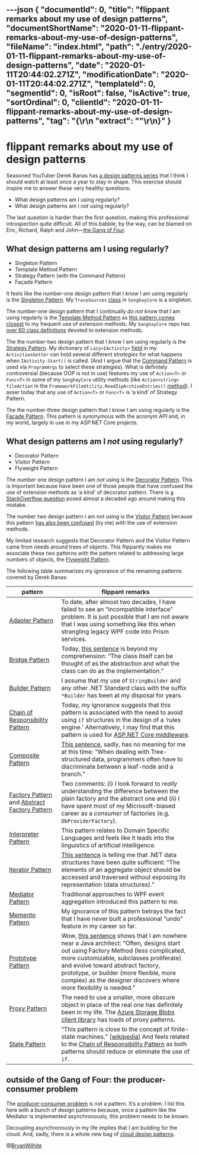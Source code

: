 ---json
{
  "documentId": 0,
  "title": "flippant remarks about my use of design patterns",
  "documentShortName": "2020-01-11-flippant-remarks-about-my-use-of-design-patterns",
  "fileName": "index.html",
  "path": "./entry/2020-01-11-flippant-remarks-about-my-use-of-design-patterns",
  "date": "2020-01-11T20:44:02.271Z",
  "modificationDate": "2020-01-11T20:44:02.271Z",
  "templateId": 0,
  "segmentId": 0,
  "isRoot": false,
  "isActive": true,
  "sortOrdinal": 0,
  "clientId": "2020-01-11-flippant-remarks-about-my-use-of-design-patterns",
  "tag": "{\r\n  \"extract\": \"\"\r\n}"
}
---

# flippant remarks about my use of design patterns

Seasoned YouTuber Derek Banas has [a design patterns series](https://www.youtube.com/playlist?list=PLF206E906175C7E07) that I think I should watch at least once a year to stay in shape. This exercise should inspire me to answer these very healthy questions:

- What design patterns am I using regularly?
- What design patterns am I _not_ using regularly?

The last question is harder than the first question, making this professional introspection quite difficult. All of this babble, by the way, can be blamed on Eric, Richard, Ralph and John—[the Gang of Four](https://en.wikipedia.org/wiki/Design_Patterns).

## What design patterns am I using regularly?

- Singleton Pattern
- Template Method Pattern
- Strategy Pattern (with the Command Pattern)
- Façade Pattern

It feels like the number-one design pattern that I _know_ I am using regularly is the [Singleton Pattern](https://www.youtube.com/watch?v=NZaXM67fxbs&list=PLF206E906175C7E07&index=8&t=0s). My `TraceSources` [class](https://github.com/BryanWilhite/SonghayCore/blob/master/SonghayCore/Diagnostics/TraceSources.cs) in `SonghayCore` is a singleton.

The number-one design pattern that I continually _do not know_ that I am using regularly is the [Template Method Pattern](https://www.youtube.com/watch?v=aR1B8MlwbRI&list=PLF206E906175C7E07&index=17&t=0s) as [this pattern comes closest](https://stackoverflow.com/a/6936197/22944) to my frequent use of extension methods. My `SonghayCore` repo has [over 60 class definitions](https://github.com/BryanWilhite/SonghayCore/tree/master/SonghayCore/Extensions) devoted to extension methods.

The the number-two design pattern that I _know_ I am using regularly is the [Strategy Pattern](https://www.youtube.com/watch?v=-NCgRD9-C6o&list=PLF206E906175C7E07&index=4&t=0s). My dictionary of `Lazy<IActivity>` [field](https://github.com/BryanWilhite/SonghayCore/blob/master/SonghayCore/Models/ActivitiesGetter.cs#L74) in my `ActivitiesGetter` can hold several different _strategies_ for what happens when `IActivity.Start()` is called. (And I argue that the [Command Pattern](https://www.youtube.com/watch?v=7Pj5kAhVBlg&list=PLF206E906175C7E07&index=13&t=0s) is used via `ProgramArgs` to select these strategies). What is definitely controversial (because OOP is not in use) features my use of `Action<T>` or `Func<T>` in some of my `SonghayCore` utility methods (like `Action<string> fileAction` in the `FrameworkFileUtility.ReadZipArchiveEntries()` [method](https://github.com/BryanWilhite/SonghayCore/blob/master/SonghayCore/FrameworkFileUtility.Compression.cs#L25)). I asser today that any use of `Action<T>` or `Func<T>` is ‘a kind’ of Strategy Pattern.

The the number-three design pattern that I _know_ I am using regularly is the [Façade Pattern](https://www.youtube.com/watch?v=B1Y8fcYrz5o&list=PLF206E906175C7E07&index=15&t=0s). This pattern is synonymous with the acronym _API_ and, in my world, largely in use in my ASP.NET Core projects.

## What design patterns am I _not_ using regularly?

- Decorator Pattern
- Visitor Pattern
- Flyweight Pattern

The number one design pattern I am _not_ using is the [Decorator Pattern](https://www.youtube.com/watch?v=j40kRwSm4VE&list=PLF206E906175C7E07&index=12&t=0s). This is important because have been one of those people that have confused the use of extension methods as ‘a kind’ of decorator pattern. There is [a StackOverflow question](https://stackoverflow.com/questions/4888116/the-decorator-pattern-extension-methods-in-c-sharp) posed almost a decaded ago around making this mistake.

The number two design pattern I am not using is the [Visitor Pattern](https://www.youtube.com/watch?v=pL4mOUDi54o&list=PLF206E906175C7E07&index=27&t=0s) because this pattern [has also been confused](https://stackoverflow.com/a/6935609/22944) (by me) with the use of extension methods.

My limited research suggests that Decorator Pattern and the Visitor Pattern came from needs around trees of objects. This flippantly makes me associate these two patterns with the pattern related to addressing large numbers of objects, the [Flyweight Pattern](https://www.youtube.com/watch?v=0vV-R2926ss&list=PLF206E906175C7E07&index=20&t=0s).

The following table summarizes my ignorance of the remaining patterns covered by Derek Banas:

pattern | flippant remarks
-- | --
[Adapter Pattern](https://www.youtube.com/watch?v=qG286LQM6BU&list=PLF206E906175C7E07&index=14&t=0s) | To date, after almost two decades, I have failed to see an “incompatible interface” problem. It is just possible that I am not aware that I was using something like this when strangling legacy WPF code into Prism services.
[Bridge Pattern](https://www.youtube.com/watch?v=9jIgSsIfh_8&list=PLF206E906175C7E07&index=16&t=0s) | Today, [this sentence](https://en.wikipedia.org/wiki/Bridge_pattern) is beyond my comprehension: “The class itself can be thought of as the abstraction and what the class can do as the implementation.”
[Builder Pattern](https://www.youtube.com/watch?v=9XnsOpjclUg&list=PLF206E906175C7E07&index=9&t=0s) | I assume that my use of `StringBuilder` and any other .NET Standard class with the suffix `*Builder` has been at my disposal for years.
[Chain of Responsibility Pattern](https://www.youtube.com/watch?v=jDX6x8qmjbA&list=PLF206E906175C7E07&index=23&t=0s) | Today, my ignorance suggests that this pattern is associated with the need to avoid using `if` structures in the design of a ‘rules engine.’ Alternatively, I may find that this pattern is used for [ASP.NET Core middleware](https://weblogs.asp.net/ricardoperes/dynamically-loading-middleware-in-asp-net-core).
[Composite Pattern](https://www.youtube.com/watch?v=2HUnoKyC9l0&list=PLF206E906175C7E07&index=19&t=0s) | [This sentence](https://en.wikipedia.org/wiki/Composite_pattern#Motivation), sadly, has no meaning for me at this time: “When dealing with Tree-structured data, programmers often have to discriminate between a leaf-node and a branch.”
[Factory Pattern](https://www.youtube.com/watch?v=ub0DXaeV6hA&list=PLF206E906175C7E07&index=6&t=0s) and [Abstract Factory Pattern](https://www.youtube.com/watch?v=xbjAsdAK4xQ&list=PLF206E906175C7E07&index=7&t=0s) | Two comments: (i) I look forward to _really_ understanding the difference between the plain factory and the abstract one and (ii) I have spent most of my Microsoft-biased career as a _consumer_ of factories (e.g. `DbProviderFactory`).
[Interpreter Pattern](https://www.youtube.com/watch?v=6CVymSJQuJE&list=PLF206E906175C7E07&index=24&t=0s) | This pattern relates to Domain Specific Languages and feels like it leads into the linguistics of artificial intelligence.
[Iterator Pattern](https://www.youtube.com/watch?v=VKIzUuMdmag&list=PLF206E906175C7E07&index=18&t=0s) | [This sentence](https://en.wikipedia.org/wiki/Iterator_pattern#Overview) is telling me that .NET data structures have been quite sufficient: “The elements of an aggregate object should be accessed and traversed without exposing its representation (data structures).”
[Mediator Pattern](https://www.youtube.com/watch?v=8DxIpdKd41A&list=PLF206E906175C7E07&index=25&t=0s) | Traditional approaches to WPF event aggregation introduced this pattern to me.
[Memento Pattern](https://www.youtube.com/watch?v=jOnxYT8Iaoo&list=PLF206E906175C7E07&index=26&t=0s) | My ignorance of this pattern betrays the fact that I have never built a professional “undo” feature in my career so far.
[Prototype Pattern](https://www.youtube.com/watch?v=AFbZhRL0Uz8&list=PLF206E906175C7E07&index=10&t=0s) | Wow, [this sentence](https://en.wikipedia.org/wiki/Prototype_pattern#Rules_of_thumb) shows that I am nowhere near a Java architect: “Often, designs start out using Factory Method (less complicated, more customizable, subclasses proliferate) and evolve toward abstract factory, prototype, or builder (more flexible, more complex) as the designer discovers where more flexibility is needed.”
[Proxy Pattern](https://www.youtube.com/watch?v=cHg5bWW4nUI&list=PLF206E906175C7E07&index=22&t=0s) | The need to use a smaller, more obscure object in place of the real one has definitely been in my life. The [Azure Storage Blobs client library](https://github.com/Azure/azure-sdk-for-net/tree/master/sdk/storage/Azure.Storage.Blobs) has loads of proxy patterns.
[State Pattern](https://www.youtube.com/watch?v=MGEx35FjBuo&list=PLF206E906175C7E07&index=21&t=0s) | “This pattern is close to the concept of finite-state machines.” [[wikipedia](https://en.wikipedia.org/wiki/State_pattern)] And feels related to the [Chain of Responsibility Pattern](https://www.youtube.com/watch?v=jDX6x8qmjbA&list=PLF206E906175C7E07&index=23&t=0s) as both patterns should reduce or eliminate the use of `if`.

## outside of the Gang of Four: the producer-consumer problem

The [producer-consumer problem](https://en.wikipedia.org/wiki/Producer%E2%80%93consumer_problem) is not a pattern. It’s a problem. I list this here with a bunch of design patterns because, once a pattern like the Mediator is implemented asynchronously, this problem needs to be known.

Decoupling asynchronously in my life implies that I am building for the cloud. And, sadly, there is a whole new bag of [cloud design patterns](https://docs.microsoft.com/en-us/azure/architecture/patterns/#catalog-of-patterns).

@[BryanWilhite](https://twitter.com/BryanWilhite)
